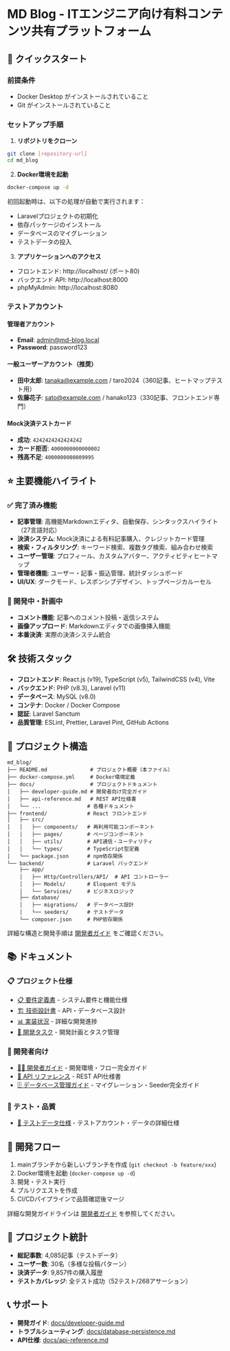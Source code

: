 # MD Blog - ITエンジニア向け有料コンテンツ共有プラットフォーム

## 🚀 クイックスタート

### 前提条件
- Docker Desktop がインストールされていること
- Git がインストールされていること

### セットアップ手順

1. **リポジトリをクローン**
```bash
git clone [repository-url]
cd md_blog
```

2. **Docker環境を起動**
```bash
docker-compose up -d
```

初回起動時は、以下の処理が自動で実行されます：
- Laravelプロジェクトの初期化
- 依存パッケージのインストール
- データベースのマイグレーション
- テストデータの投入

3. **アプリケーションへのアクセス**
- フロントエンド: http://localhost/ (ポート80)
- バックエンド API: http://localhost:8000
- phpMyAdmin: http://localhost:8080

### テストアカウント

#### 管理者アカウント
- **Email**: admin@md-blog.local
- **Password**: password123

#### 一般ユーザーアカウント（推奨）
- **田中太郎**: tanaka@example.com / taro2024（360記事、ヒートマップテスト用）
- **佐藤花子**: sato@example.com / hanako123（330記事、フロントエンド専門）

#### Mock決済テストカード
- **成功**: `4242424242424242`
- **カード拒否**: `4000000000000002`
- **残高不足**: `4000000000009995`

## ⭐ 主要機能ハイライト

### ✅ 完了済み機能
- **記事管理**: 高機能Markdownエディタ、自動保存、シンタックスハイライト（27言語対応）
- **決済システム**: Mock決済による有料記事購入、クレジットカード管理
- **検索・フィルタリング**: キーワード検索、複数タグ検索、組み合わせ検索
- **ユーザー管理**: プロフィール、カスタムアバター、アクティビティヒートマップ
- **管理者機能**: ユーザー・記事・振込管理、統計ダッシュボード
- **UI/UX**: ダークモード、レスポンシブデザイン、トップページカルーセル

### 🚧 開発中・計画中
- **コメント機能**: 記事へのコメント投稿・返信システム
- **画像アップロード**: Markdownエディタでの画像挿入機能
- **本番決済**: 実際の決済システム統合

## 🛠️ 技術スタック

- **フロントエンド**: React.js (v19), TypeScript (v5), TailwindCSS (v4), Vite
- **バックエンド**: PHP (v8.3), Laravel (v11)
- **データベース**: MySQL (v8.0)
- **コンテナ**: Docker / Docker Compose
- **認証**: Laravel Sanctum
- **品質管理**: ESLint, Prettier, Laravel Pint, GitHub Actions

## 📁 プロジェクト構造

```
md_blog/
├── README.md              # プロジェクト概要（本ファイル）
├── docker-compose.yml     # Docker環境定義
├── docs/                  # プロジェクトドキュメント
│   ├── developer-guide.md # 開発者向け完全ガイド
│   ├── api-reference.md   # REST API仕様書
│   └── ...               # 各種ドキュメント
├── frontend/             # React フロントエンド
│   ├── src/
│   │   ├── components/   # 再利用可能コンポーネント
│   │   ├── pages/        # ページコンポーネント
│   │   ├── utils/        # API通信・ユーティリティ
│   │   └── types/        # TypeScript型定義
│   └── package.json      # npm依存関係
└── backend/              # Laravel バックエンド
    ├── app/
    │   ├── Http/Controllers/API/  # API コントローラー
    │   ├── Models/       # Eloquent モデル
    │   └── Services/     # ビジネスロジック
    ├── database/
    │   ├── migrations/   # データベース設計
    │   └── seeders/      # テストデータ
    └── composer.json     # PHP依存関係
```

詳細な構造と開発手順は [開発者ガイド](docs/developer-guide.md) をご確認ください。

## 📚 ドキュメント

### 📋 プロジェクト仕様
- [📋 要件定義書](docs/requirements.md) - システム要件と機能仕様
- [🏗️ 技術設計書](docs/design.md) - API・データベース設計
- [📊 実装状況](docs/implementation.md) - 詳細な開発進捗
- [📝 開発タスク](docs/tasks.md) - 開発計画とタスク管理

### 🔧 開発者向け
- [👩‍💻 開発者ガイド](docs/developer-guide.md) - 開発環境・フロー完全ガイド
- [🔌 API リファレンス](docs/api-reference.md) - REST API仕様書
- [🗄️ データベース管理ガイド](docs/database-persistence.md) - マイグレーション・Seeder完全ガイド

### 🧪 テスト・品質
- [🧪 テストデータ仕様](docs/test.md) - テストアカウント・データの詳細仕様

## 🔄 開発フロー

1. mainブランチから新しいブランチを作成 (`git checkout -b feature/xxx`)
2. Docker環境を起動 (`docker-compose up -d`)
3. 開発・テスト実行
4. プルリクエストを作成
5. CI/CDパイプラインで品質確認後マージ

詳細な開発ガイドラインは [開発者ガイド](docs/developer-guide.md) を参照してください。

## 🎯 プロジェクト統計

- **総記事数**: 4,085記事（テストデータ）
- **ユーザー数**: 30名（多様な投稿パターン）
- **決済データ**: 9,857件の購入履歴
- **テストカバレッジ**: 全テスト成功（52テスト/268アサーション）

## 📞 サポート

- **開発ガイド**: [docs/developer-guide.md](docs/developer-guide.md)
- **トラブルシューティング**: [docs/database-persistence.md](docs/database-persistence.md)
- **API仕様**: [docs/api-reference.md](docs/api-reference.md)